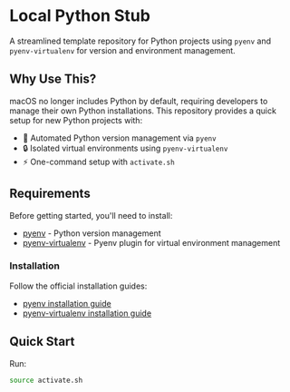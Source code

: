 # Local Python Stub

A streamlined template repository for Python projects using `pyenv` and `pyenv-virtualenv` for version and environment management.

## Why Use This?

macOS no longer includes Python by default, requiring developers to manage their own Python installations. This repository provides a quick setup for new Python projects with:

- 🔄 Automated Python version management via `pyenv`
- 🔒 Isolated virtual environments using `pyenv-virtualenv` 
- ⚡️ One-command setup with `activate.sh`

## Requirements

Before getting started, you'll need to install:

- [pyenv](https://github.com/pyenv/pyenv) - Python version management
- [pyenv-virtualenv](https://github.com/pyenv/pyenv-virtualenv) - Pyenv plugin for virtual environment management

### Installation

Follow the official installation guides:
- [pyenv installation guide](https://github.com/pyenv/pyenv#installation)
- [pyenv-virtualenv installation guide](https://github.com/pyenv/pyenv-virtualenv#installation)

## Quick Start

Run:

```bash
source activate.sh
```
